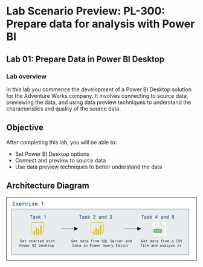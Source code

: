 # Lab Scenario Preview: PL-300: Prepare data for analysis with Power BI

## Lab 01: Prepare Data in Power BI Desktop

### Lab overview

In this lab you commence the development of a Power BI Desktop solution for the Adventure Works company. It involves connecting to source data, previewing the data, and using data preview techniques to understand the characteristics and quality of the source data.

## Objective
  
After completing this lab, you will be able to:

- Set Power BI Desktop options
- Connect and preview to source data
- Use data preview techniques to better understand the data

## Architecture Diagram

 ![](media/Mod1-PL300.png)
